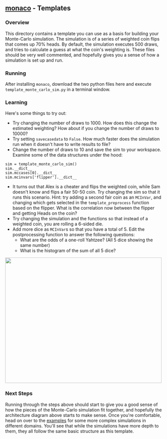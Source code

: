 ## [monaco](../) - Templates

### Overview
This directory contains a template you can use as a basis for building your Monte-Carlo simulation. The simulation is of a series of weighted coin flips that comes up 70% heads. By default, the simulation executes 500 draws, and tries to calculate a guess at what the coin's weighting is. These files should be very well commented, and hopefully gives you a sense of how a simulation is set up and run. 

### Running
After installing `monaco`, download the two python files here and execute `template_monte_carlo_sim.py` in a terminal window. 

### Learning
Here's some things to try out:
* Try changing the number of draws to 1000. How does this change the estimated weighting? How about if you change the number of draws to 10000?
* Try setting `savecasedata` to `False`. How much faster does the simulation run when it doesn't have to write results to file?
* Change the number of draws to 10 and save the sim to your workspace. Examine some of the data structures under the hood:
```
sim = template_monte_carlo_sim()
sim.__dict__
sim.mccases[0].__dict__
sim.mcinvars['flipper'].__dict__
``` 
* It turns out that Alex is a cheater and flips the weighted coin, while Sam doesn't know and flips a fair 50-50 coin. Try changing the sim so that it runs this scenario. Hint: try adding a second fair coin as an `MCInVar`, and changing which gets selected in the `template_preprocess` function based on the flipper. What is the correlation now between the flipper and getting Heads on the coin?
* Try changing the simulation and the functions so that instead of a weighted coin, you are rolling a 6-sided die.
* Add more dice as `MCInVar`s so that you have a total of 5. Edit the postprocessing function to answer the following questions:
  * What are the odds of a one-roll Yahtzee? (All 5 dice showing the same number)
  * What is the histogram of the sum of all 5 dice?

<p float="left" align="left">
<img width="500" height="400" src="https://raw.githubusercontent.com/scottshambaugh/monaco/main/docs/images/val_var_case_architecture.png">  
</p>

### Next Steps
Running through the steps above should start to give you a good sense of how the pieces of the Monte-Carlo simulation fit together, and hopefully the architecture diagram above starts to make sense. Once you're comfortable, head on over to the [examples](../examples) for some more complex simulations in different domains. You'll see that while the simulations have more depth to them, they all follow the same basic structure as this template.
